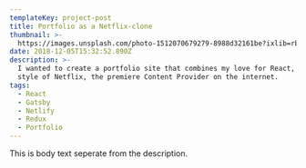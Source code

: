```yaml
---
templateKey: project-post
title: Portfolio as a Netflix-clone
thumbnail: >-
  https://images.unsplash.com/photo-1512070679279-8988d32161be?ixlib=rb-1.2.1&ixid=eyJhcHBfaWQiOjEyMDd9&auto=format&fit=crop&w=300&q=80
date: 2018-12-05T15:32:52.890Z
description: >-
  I wanted to create a portfolio site that combines my love for React, with the
  style of Netflix, the premiere Content Provider on the internet.
tags:
  - React
  - Gatsby
  - Netlify
  - Redux
  - Portfolio
---
```


This is body text seperate from the description.
